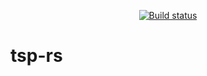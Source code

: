 <p align="center">
    <a href="https://git.dev-null.rocks/alexohneander/tsp-rs/actions">
        <img src="https://git.dev-null.rocks/alexohneander/tsp-rs/actions/workflows/rust.yaml/badge.svg?branch=main" alt="Build status"></a>
</p>

# tsp-rs
